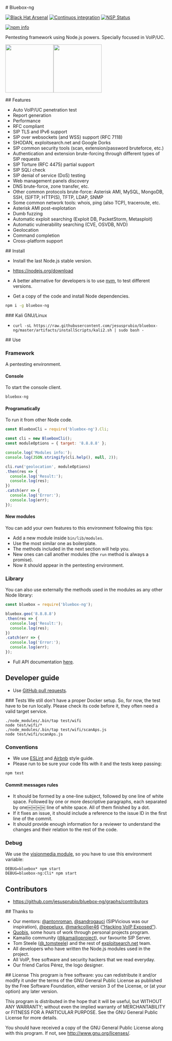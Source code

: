 # Bluebox-ng

[![Black Hat Arsenal](https://www.toolswatch.org/badges/arsenal/2014.svg)](https://www.blackhat.com/eu-14/arsenal.html)
[![Continuos integration](https://api.travis-ci.org/jesusprubio/bluebox-ng.svg)](https://travis-ci.org/jesusprubio/bluebox-ng)
[![NSP Status](https://nodesecurity.io/orgs/bluebox-ng/projects/108045b9-2ea5-45be-b4d6-0b8ca1cdb8a7/badge)](https://nodesecurity.io/orgs/bluebox-ng/projects/108045b9-2ea5-45be-b4d6-0b8ca1cdb8a7)

[![npm info](https://nodei.co/npm/bluebox-ng.png?downloads=true&downloadRank=true&stars=true)](https://npmjs.org/package/bluebox-ng)

Pentesting framework using Node.js powers. Specially focused in VoIP/UC.

<img src="http://jesusprubio.name/images/projects/bbng-logo.png" height="150" width="150" ><img src="http://jesusprubio.name/images/projects/bluebox.gif" height="150">


## Features
- Auto VoIP/UC penetration test
- Report generation
- Performance
- RFC compliant
- SIP TLS and IPv6 support
- SIP over websockets (and WSS) support (RFC 7118)
- SHODAN, exploitsearch.net and Google Dorks
- SIP common security tools (scan, extension/password bruteforce, etc.)
- Authentication and extension brute-forcing through different types of SIP requests
- SIP Torture (RFC 4475) partial support
- SIP SQLi check
- SIP denial of service (DoS) testing
- Web management panels discovery
- DNS brute-force, zone transfer, etc.
- Other common protocols brute-force: Asterisk AMI, MySQL, MongoDB, SSH, (S)FTP, HTTP(S), TFTP, LDAP, SNMP
- Some common network tools: whois, ping (also TCP), traceroute, etc.
- Asterisk AMI post-explotation
- Dumb fuzzing
- Automatic exploit searching (Exploit DB, PacketStorm, Metasploit)
- Automatic vulnerability searching (CVE, OSVDB, NVD)
- Geolocation
- Command completion
- Cross-platform support


## Install
- Install the last Node.js stable version.
 - https://nodejs.org/download
 - A better alternative for developers is to use [nvm](https://github.com/creationix/nvm), to test different versions.

- Get a copy of the code and install Node dependencies.
```sh
npm i -g bluebox-ng
```

### Kali GNU/Linux
- `curl -sL https://raw.githubusercontent.com/jesusprubio/bluebox-ng/master/artifacts/installScripts/kali2.sh | sudo bash -`


## Use

### Framework
A pentesting environment.

#### Console
To start the console client.
```sh
bluebox-ng
```

#### Programatically
To run it from other Node code.

```javascript
const BlueboxCli = require('bluebox-ng').Cli;

const cli = new BlueboxCli();
const moduleOptions = { target: '8.8.8.8' };

console.log('Modules info:');
console.log(JSON.stringify(cli.help(), null, 2));

cli.run('geolocation', moduleOptions)
.then(res => {
  console.log('Result:');
  console.log(res);
})
.catch(err => {
  console.log('Error:');
  console.log(err);
});
```

#### New modules
You can add your own features to this environment following this tips:
- Add a new module inside `bin/lib/modules`.
- Use the most similar one as boilerplate.
- The methods included in the next section will help you.
- New ones can call another modules (the `run` method is always a promise).
- Now it should appear in the pentesting environment.


### Library
You can also use externally the methods used in the modules as any other Node library:

```javascript
const bluebox = require('bluebox-ng');

bluebox.geo('8.8.8.8')
.then(res => {
  console.log('Result:');
  console.log(res);
})
.catch(err => {
  console.log('Error:');
  console.log(err);
});
```
- Full API documentation [here](./doc/api.md).


## Developer guide

- Use [GitHub pull requests](https://help.github.com/articles/using-pull-requests).

### Tests
We still don't have a proper Docker setup. So, for now, the test have to be run locally. Please check its code before it, they often need a valid target service.
```
./node_modules/.bin/tap test/wifi
node test/wifi/*
./node_modules/.bin/tap test/wifi/scanAps.js
node test/wifi/scanAps.js
```

### Conventions
- We use [ESLint](http://eslint.org/) and [Airbnb](https://github.com/airbnb/javascript) style guide.
- Please run to be sure your code fits with it and the tests keep passing:
```sh
npm test
```
#### Commit messages rules
- It should be formed by a one-line subject, followed by one line of white space. Followed by one or more descriptive paragraphs, each separated by one￼￼￼￼ line of white space. All of them finished by a dot.
- If it fixes an issue, it should include a reference to the issue ID in the first line of the commit.
- It should provide enough information for a reviewer to understand the changes and their relation to the rest of the code.


### Debug
We use the [visionmedia module](https://github.com/visionmedia/debug), so you have to use this environment variable:
```sg
DEBUG=bluebox* npm start
DEBUG=bluebox-ng:Cli* npm start
```


## Contributors
- https://github.com/jesusprubio/bluebox-ng/graphs/contributors


## Thanks to
- Our mentors: [@antonroman](https://twitter.com/antonroman), [@sandrogauci](https://twitter.com/sandrogauci) (SIPVicious was our inspiration), [@pepeluxx](https://twitter.com/pepeluxx), [@markcollier46](https://twitter.com/markcollier46) (["Hacking VoIP Exposed"](http://www.hackingvoip.com/)).
- [Quobis](http://www.quobis.com), some hours of work through personal projects program.
- Kamailio community ([@kamailioproject](https://twitter.com/kamailioproject)), our favourite SIP Server.
- Tom Steele ([@_tomsteele](https://twitter.com/_tomsteele)) and the rest of [exploitsearch.net](http://www.exploitsearch.net/) team.
- All developers who have written the Node.js modules used in the project.
- All VoIP, free software and security hackers that we read everyday.
- Our friend Carlos Pérez, the logo designer.


## License
This program is free software: you can redistribute it and/or modify
it under the terms of the GNU General Public License as published by
the Free Software Foundation, either version 3 of the License, or
(at your option) any later version.

This program is distributed in the hope that it will be useful,
but WITHOUT ANY WARRANTY; without even the implied warranty of
MERCHANTABILITY or FITNESS FOR A PARTICULAR PURPOSE.  See the
GNU General Public License for more details.

You should have received a copy of the GNU General Public License
along with this program.  If not, see <http://www.gnu.org/licenses/>.
